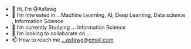 - 👋 Hi, I’m @Asfawg
- 👀 I’m interested in ...Machine Learning, AI, Deep Learning, Data science , Information  Science
- 🌱 I’m currently Studying ... Information Science
- 💞️ I’m looking to collaborate on ...
- 📫 How to reach me ...asfawg@gmail.com

<!---
Asfawg/Asfawg is a ✨ special ✨ repository because its `README.md` (this file) appears on your GitHub profile.
You can click the Preview link to take a look at your changes.
--->

